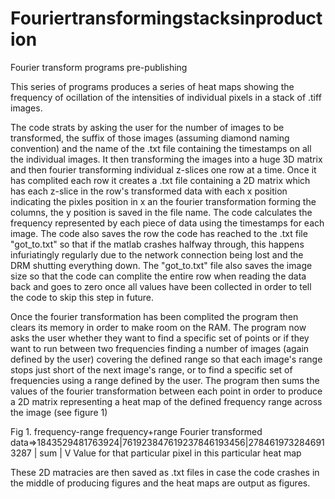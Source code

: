 Fouriertransformingstacksinproduction
=====================================

Fourier transform programs pre-publishing

This series of programs produces a series of heat maps showing the frequency of ocillation of the intensities of 
individual pixels in a stack of .tiff images.

The code strats by asking the user for the number of images to be transformed, the suffix of those images (assuming 
diamond naming convention) and the name of the .txt file containing the timestamps on all the individual images.
It then transforming the images into a huge 3D matrix and then fourier transforming individual z-slices one row at a 
time. Once it has complited each row it creates a .txt file containing a 2D matrix which has each z-slice in the row's 
transformed data with each x position indicating the pixles position in x an the fourier transformation forming the 
columns, the y position is saved in the file name. The code calculates the frequency represented by each piece of data
using the timestamps for each image. The code also saves the row the code has reached to the .txt file "got_to.txt" so
that if the matlab crashes halfway through, this happens infuriatingly regularly due to the network connection being 
lost and the DRM shutting everything down. The "got_to.txt" file also saves the image size so that the code can
complite the entire row when reading the data back and goes to zero once all values have been collected in order to
tell the code to skip this step in future.

Once the fourier transformation has been complited the program then clears its memory in order to make room on the RAM.
The program now asks the user whether they want to find a specific set of points or if they want to run between two 
frequencies finding a number of images (again defined by the user) covering the defined range so that each image's
range stops just short of the next image's range, or to find a specific set of frequencies using a range defined by
the user. The program then sums the values of the fourier transformation between each point in order to produce a 2D 
matrix representing a heat map of the defined frequency range across the image (see figure 1)

Fig 1.
                                        frequency-range          frequency+range
      Fourier transformed data=>1843529481763924|761923847619237846193456|2784619732846913287
                                                             |
                                                            sum
                                                             |
                                                             V
                                 Value for that particular pixel in this particular heat map
   
   
These 2D matracies are then saved as .txt files in case the code crashes in the middle of producing figures and the 
heat maps are output as figures.
